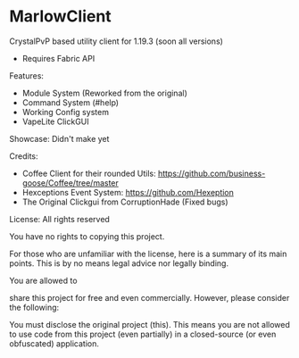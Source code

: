 # MarlowClient
CrystalPvP based utility client for 1.19.3 (soon all versions)
- Requires Fabric API

Features:
  - Module System (Reworked from the original)
  - Command System (#help)
  - Working Config system
  - VapeLite ClickGUI
  
  Showcase: Didn't make yet

Credits:
  - Coffee Client for their rounded Utils: https://github.com/business-goose/Coffee/tree/master
  - Hexceptions Event System: https://github.com/Hexeption
  - The Original Clickgui from CorruptionHade (Fixed bugs)

License: All rights reserved

You have no rights to copying this project.

For those who are unfamiliar with the license, here is a summary of its main points. This is by no means legal advice nor legally binding.

You are allowed to

share this project for free and even commercially. However, please consider the following:

You must disclose the original project (this). This means you are not allowed to use code from this project (even partially) in a closed-source (or even obfuscated) application.
